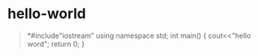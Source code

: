 # hello-world
>*#include"iostream"
using namespace std;
int main()
{
  cout<<"hello word";
  return 0;
}
